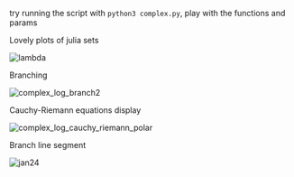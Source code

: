 try running the script with `python3 complex.py`, play with the functions and params

Lovely plots of julia sets

![lambda](https://user-images.githubusercontent.com/21654151/218339565-3e9bab6d-5928-4634-a0f0-786ba19f91be.png)

Branching

![complex_log_branch2](https://user-images.githubusercontent.com/21654151/218339598-834a5d61-ed96-4fad-8813-3a996f7dd684.png)

Cauchy-Riemann equations display

![complex_log_cauchy_riemann_polar](https://user-images.githubusercontent.com/21654151/218339604-1d0065f5-3bf4-44e5-a9cd-48189462cdc3.png)

Branch line segment

![jan24](https://user-images.githubusercontent.com/21654151/218339613-77c7c80f-d29d-4ad3-8e96-697e8bec6341.png)


